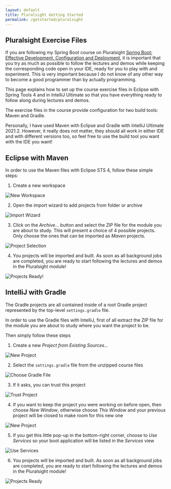 ```yaml
---
layout: default
title: Pluralsight Getting Started
permalink: /getstarted/pluralsight
---
```

## Pluralsight Exercise Files

If you are following my Spring Boot course on Pluralsight
  [Spring Boot: Effective Development, Configuration and Deployment](https://app.pluralsight.com/library/courses/spring-boot-development-configuration-deployment/),
  it is important that you try as much as possible to follow the lectures 
  and demos while keeping the corresponding code open in your IDE, ready for
  you to play with and experiment. This is very important because I do not know of any other 
  way to become a good programmer than by actually programming.

This page explains how to set up the course exercise files in Eclipse with Spring Tools 4 and in IntelliJ
  Ultimate so that you have everything ready to follow along during lectures and demos.  

The exercise files in the course provide configuration for two build tools: Maven and Gradle.

Personally, I have used Maven with Eclipse and
  Gradle with IntelliJ Ultimate 2021.2. However, it really does not matter,
  they should all work in either IDE and with different versions too, so feel
  free to use the build tool you want with the IDE you want!

Eclipse with Maven
------------------

In order to use the Maven files with Eclipse STS 4, follow these simple steps:

1. Create a new workspace

![New Workspace](./images/pluralsight/eclipse1.png)

2. Open the import wizard to add projects from folder or archive

![Import Wizard](./images/pluralsight/eclipse2.png)

3. Click on the _Archive..._ button and select the ZIP file for the module
   you are about to study. This will present a choice of 4 possible projects.
   Only choose the ones that can be imported as _Maven_ projects.

![Project Selection](./images/pluralsight/eclipse3.png)

4. You projects will be imported and built. As soon as all background jobs
   are completed, you are ready to start following the lectures and demos in
   the Pluralsight module!

![Projects Ready!](./images/pluralsight/eclipse4.png)

IntelliJ with Gradle
--------------------

The Gradle projects are all contained inside of a root Gradle project
represented by the top-level `settings.gradle` file.

In order to use the Gradle files with IntelliJ, first of all extract the ZIP
file for the module you are about to study where you want the project to be.

Then simply follow these steps

1. Create a new _Project from Existing Sources..._

![New Project](./images/pluralsight/intellij1.png)

2. Select the `settings.gradle` file from the unzipped course files

![Choose Gradle File](./images/pluralsight/intellij2.png)

3. If it asks, you can trust this project

![Trust Project](./images/pluralsight/intellij3.png)

4. If you want to keep the project you were working on before open, then
   choose _New Window_, otherwise choose _This Window_ and your previous project
   will be closed to make room for this new one

![New Project](./images/pluralsight/intellij4.png)

5. If you get this little pop-up in the bottom-right corner, choose to _Use Services_
   so your boot application will be listed in the _Services_ view

![Use Services](./images/pluralsight/intellij5.png)

6. You projects will be imported and built. As soon as all background jobs
   are completed, you are ready to start following the lectures and demos in
   the Pluralsight module!

![Projects Ready](./images/pluralsight/intellij6.png)
